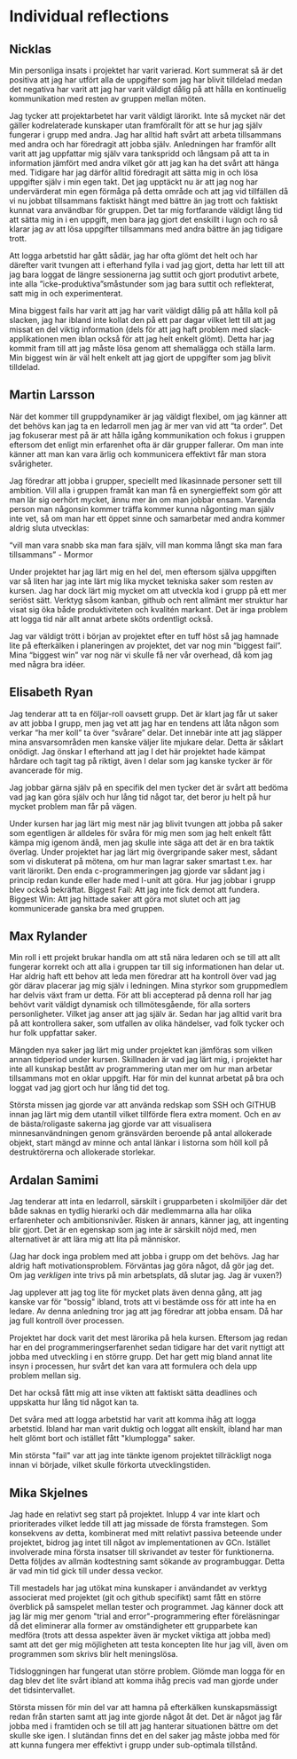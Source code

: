 # Individual reflections

## Nicklas

Min personliga insats i projektet har varit varierad. Kort summerat så är det positiva att jag har utfört alla de uppgifter som jag har blivit tilldelad medan det negativa har varit att jag har varit väldigt dålig på att hålla en kontinuelig kommunikation med resten av gruppen mellan möten. 

Jag tycker att projektarbetet har varit väldigt lärorikt. Inte så mycket när det gäller kodrelaterade kunskaper utan framförallt för att se hur jag själv fungerar i grupp med andra. Jag har alltid haft svårt att arbeta tillsammans med andra och har föredragit att jobba själv. Anledningen har framför allt varit att jag uppfattar mig själv vara tankspridd och långsam på att ta in information jämfört med andra vilket gör att jag kan ha det svårt att hänga med. Tidigare har jag därför alltid föredragit att sätta mig in och lösa uppgifter själv i min egen takt. Det jag upptäckt nu är att jag nog har undervärderat min egen förmåga på detta område och att jag vid tillfällen då vi nu jobbat tillsammans faktiskt hängt med bättre än jag trott och faktiskt kunnat vara användbar för gruppen. Det tar mig fortfarande väldigt lång tid att sätta mig in i en uppgift, men bara jag gjort det enskillt i lugn och ro så klarar jag av att lösa uppgifter tillsammans med andra bättre än jag tidigare trott. 

Att logga arbetstid har gått sådär, jag har ofta glömt det helt och har därefter varit tvungen att i efterhand fylla i vad jag gjort, detta har lett till att jag bara loggat de längre sessionerna jag suttit och gjort produtivt arbete, inte alla ”icke-produktiva”småstunder som jag bara suttit och reflekterat, satt mig in och experimenterat.

Mina biggest fails har varit att jag har varit väldigt dålig på att hålla koll på slacken, jag har ibland inte kollat den på ett par dagar vilket lett till att jag missat en del viktig information (dels för att jag haft problem med slack-applikationen men iblan också för att jag helt enkelt glömt). Detta har jag kommit fram till att jag måste lösa genom att shemalägga och ställa larm. Min biggest win är väl helt enkelt att jag gjort de uppgifter som jag blivit tilldelad.

## Martin Larsson
När det kommer till gruppdynamiker är jag väldigt flexibel, om jag känner att det behövs kan jag ta en ledarroll men jag är mer van vid att “ta order”. Det jag fokuserar mest på är att hålla igång kommunikation och fokus i gruppen eftersom det enligt min erfarenhet ofta är där grupper fallerar. Om man inte känner att man kan vara ärlig och kommunicera effektivt får man stora svårigheter.

Jag föredrar att jobba i grupper, speciellt med likasinnade personer sett till ambition. Vill alla i gruppen framåt kan man få en synergieffekt som gör att man lär sig oerhört mycket, ännu mer än om man jobbar ensam. Varenda person man någonsin kommer träffa kommer kunna någonting man själv inte vet, så om man har ett öppet sinne och samarbetar med andra kommer aldrig sluta utvecklas: 

“vill man vara snabb ska man fara själv, vill man komma långt ska man fara tillsammans” - Mormor

Under projektet har jag lärt mig en hel del, men eftersom själva uppgiften var så liten har jag inte lärt mig lika mycket tekniska saker som resten av kursen. Jag har dock lärt mig mycket om att utveckla kod i grupp på ett mer seriöst sätt. Verktyg såsom kanban, github och rent allmänt mer struktur har visat sig öka både produktiviteten och kvalitén markant. Det är inga problem att logga tid när allt annat arbete sköts ordentligt också.

Jag var väldigt trött i början av projektet efter en tuff höst så jag hamnade lite på efterkälken i planeringen av projektet, det var nog min “biggest fail”. Mina “biggest win” var nog när vi skulle få ner vår overhead, då kom jag med några bra idéer.

## Elisabeth Ryan
Jag tenderar att ta en följar-roll oavsett grupp. Det är klart jag får ut saker av att jobba I grupp, men jag vet att jag har en tendens att låta någon som verkar “ha mer koll” ta över “svårare” delar. Det innebär inte att jag släpper mina ansvarsområden men kanske väljer lite mjukare delar. Detta är såklart onödigt. Jag önskar I efterhand att jag I det här projektet hade kämpat hårdare och tagit tag på riktigt, även I delar som jag kanske tycker är för avancerade för mig. 

Jag jobbar gärna själv på en specifik del men tycker det är svårt att bedöma vad jag kan göra själv och hur lång tid något tar, det beror ju helt på hur mycket problem man får på vägen. 

Under kursen har jag lärt mig mest när jag blivit tvungen att jobba på saker som egentligen är alldeles för svåra för mig men som jag helt enkelt fått kämpa mig igenom ändå, men jag skulle inte säga att det är en bra taktik överlag. 
Under projektet har jag lärt mig övergripande saker mest, sådant som vi diskuterat på mötena, om hur man lagrar saker smartast t.ex. har varit lärorikt. Den enda c-programmeringen jag gjorde var sådant jag i princip redan kunde eller hade med l-unit att göra. Hur jag jobbar i grupp blev också bekräftat.
Biggest Fail: Att jag inte fick demot att fundera.
Biggest Win: Att jag hittade saker att göra mot slutet och att jag kommunicerade ganska bra med gruppen.


## Max Rylander
Min roll i ett projekt brukar handla om att stå nära ledaren och se till att allt fungerar korrekt och att alla i gruppen tar till sig informationen han delar ut. Har aldrig haft ett behov att leda men föredrar att ha kontroll över vad jag gör därav placerar jag mig själv i ledningen. Mina styrkor som gruppmedlem har delvis växt fram ur detta. För att bli accepterad på denna roll har jag behövt varit väldigt dynamisk och tillmötesgående, för alla sorters personligheter. Vilket jag anser att jag själv är. Sedan har jag alltid varit bra på att kontrollera saker, som utfallen av olika händelser, vad folk tycker och hur folk uppfattar saker.

Mängden nya saker jag lärt mig under projektet kan jämföras som vilken annan tidperiod under kursen. Skillnaden är vad jag lärt mig, i projektet har inte all kunskap bestått av programmering utan mer om hur man arbetar tillsammans mot en oklar uppgift. Har för min del kunnat arbetat på bra och loggat vad jag gjort och hur lång tid det tog.

Största missen jag gjorde var att använda redskap som SSH och GITHUB innan jag lärt mig dem utantill vilket tillförde flera extra moment. Och en av de bästa/roligaste sakerna jag gjorde var att visualisera minnesanvändningen genom gränsvärden beroende på antal allokerade objekt, start mängd av minne och antal länkar i listorna som höll koll på destruktörerna och allokerade storlekar.
## Ardalan Samimi
Jag tenderar att inta en ledarroll, särskilt i grupparbeten i skolmiljöer där det både saknas en tydlig hierarki och där medlemmarna alla har olika erfarenheter och ambitionsnivåer. Risken är annars, känner jag, att ingenting blir gjort. Det är en egenskap som jag inte är särskilt nöjd med, men alternativet är att lära mig att lita på människor.

(Jag har dock inga problem med att jobba i grupp om det behövs. Jag har aldrig haft motivationsproblem. Förväntas jag göra något, då gör jag det. Om jag _verkligen_ inte trivs på min arbetsplats, då slutar jag. Jag är vuxen?)

Jag upplever att jag tog lite för mycket plats även denna gång, att jag kanske var för "bossig" ibland, trots att vi bestämde oss för att inte ha en ledare. Av denna anledning tror jag att jag föredrar att jobba ensam. Då har jag full kontroll över processen.

Projektet har dock varit det mest lärorika på hela kursen. Eftersom jag redan har en del programmeringserfarenhet sedan tidigare har det varit nyttigt att jobba med utveckling i en större grupp. Det har gett mig bland annat lite insyn i processen, hur svårt det kan vara att  formulera och dela upp problem mellan sig.

Det har också fått mig att inse vikten att faktiskt sätta deadlines och uppskatta hur lång tid något kan ta.

Det svåra med att logga arbetstid har varit att komma ihåg att logga arbetstid. Ibland har man varit duktig och loggat allt enskilt, ibland har man helt glömt bort och istället fått "klumplogga" saker.

Min största "fail" var att jag inte tänkte igenom projektet tillräckligt noga innan vi började, vilket skulle förkorta utvecklingstiden.


## Mika Skjelnes
Jag hade en relativt seg start på projektet. Inlupp 4 var inte klart och prioriterades vilket ledde till att jag missade de första framstegen. Som konsekvens av detta, kombinerat med mitt relativt passiva beteende under projektet, bidrog jag intet till något av implementationen av GCn. Istället involverade mina första insatser till skrivandet av tester för funktionerna. Detta följdes av allmän kodtestning samt sökande av programbuggar. Detta är vad min tid gick till under dessa veckor.

Till mestadels har jag utökat mina kunskaper i användandet av verktyg associerat med projektet (git och github specifikt) samt fått en större överblick på samspelet mellan tester och programmet. Jag känner dock att jag lär mig mer genom "trial and error"-programmering efter föreläsningar då det eliminerar alla former av omständigheter ett grupparbete kan medföra (trots att dessa aspekter även är mycket viktiga att jobba med) samt att det ger mig möjligheten att testa koncepten lite hur jag vill, även om programmen som skrivs blir helt meningslösa.

Tidsloggningen har fungerat utan större problem. Glömde man logga för en dag blev det lite svårt ibland att komma ihåg precis vad man gjorde under det tidsintervallet.

Största missen för min del var att hamna på efterkälken kunskapsmässigt redan från starten samt att jag inte gjorde något åt det. Det är något jag får jobba med i framtiden och se till att jag hanterar situationen bättre om det skulle ske igen. I slutändan finns det en del saker jag måste jobba med för att kunna fungera mer effektivt i grupp under sub-optimala tillstånd.
